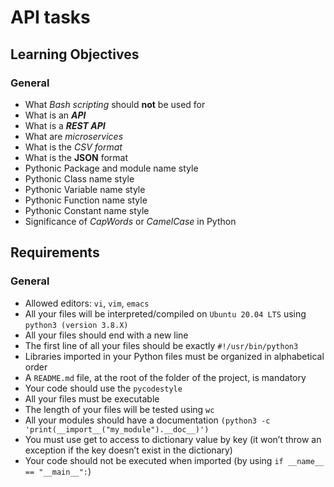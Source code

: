 # API tasks

## Learning Objectives

### General
- What _Bash scripting_ should **not** be used for
- What is an **_API_**
- What is a **_REST API_**
- What are _microservices_
- What is the _CSV format_
- What is the **JSON** format
- Pythonic Package and module name style
- Pythonic Class name style
- Pythonic Variable name style
- Pythonic Function name style
- Pythonic Constant name style
- Significance of _CapWords_ or _CamelCase_ in Python

## Requirements
### General
- Allowed editors: `vi`, `vim`, `emacs`
- All your files will be interpreted/compiled on `Ubuntu 20.04 LTS` using `python3 (version 3.8.X)`
- All your files should end with a new line
- The first line of all your files should be exactly `#!/usr/bin/python3`
- Libraries imported in your Python files must be organized in alphabetical order
- A `README.md` file, at the root of the folder of the project, is mandatory
- Your code should use the `pycodestyle`
- All your files must be executable
- The length of your files will be tested using `wc`
- All your modules should have a documentation `(python3 -c 'print(__import__("my_module").__doc__)')`
- You must use get to access to dictionary value by key (it won’t throw an exception if the key doesn’t exist in the dictionary)
- Your code should not be executed when imported (by using `if __name__ == "__main__":`)
